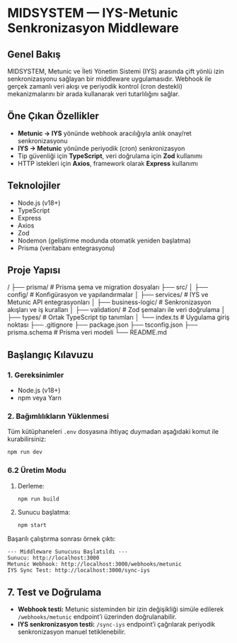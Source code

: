 # MIDSYSTEM — IYS-Metunic Senkronizasyon Middleware

##  Genel Bakış
MIDSYSTEM, Metunic ve İleti Yönetim Sistemi (IYS) arasında çift yönlü izin senkronizasyonu sağlayan bir middleware uygulamasıdır. Webhook ile gerçek zamanlı veri akışı ve periyodik kontrol (cron destekli) mekanizmalarını bir arada kullanarak veri tutarlılığını sağlar.

## Öne Çıkan Özellikler
- **Metunic → IYS** yönünde webhook aracılığıyla anlık onay/ret senkronizasyonu
- **IYS → Metunic** yönünde periyodik (cron) senkronizasyon
- Tip güvenliği için **TypeScript**, veri doğrulama için **Zod** kullanımı
- HTTP istekleri için **Axios**, framework olarak **Express** kullanımı

## Teknolojiler
- Node.js (v18+)
- TypeScript
- Express
- Axios
- Zod
- Nodemon (geliştirme modunda otomatik yeniden başlatma)
- Prisma (veritabanı entegrasyonu)

## Proje Yapısı
/
├── prisma/ # Prisma şema ve migration dosyaları
├── src/
│ ├── config/ # Konfigürasyon ve yapılandırmalar
│ ├── services/ # IYS ve Metunic API entegrasyonları
│ ├── business-logic/ # Senkronizasyon akışları ve iş kuralları
│ ├── validation/ # Zod şemaları ile veri doğrulama
│ ├── types/ # Ortak TypeScript tip tanımları
│ └── index.ts # Uygulama giriş noktası
├── .gitignore
├── package.json
├── tsconfig.json
├── prisma.schema # Prisma veri modeli
└── README.md

## Başlangıç Kılavuzu

### 1. Gereksinimler
- Node.js (v18+)
- npm veya Yarn

### 2. Bağımlılıkların Yüklenmesi  
Tüm kütüphaneleri `.env` dosyasına ihtiyaç duymadan aşağıdaki komut ile kurabilirsiniz:
```bash
npm run dev
```

### 6.2 Üretim Modu
1. Derleme:
   ```bash
   npm run build
   ```
2. Sunucu başlatma:
   ```bash
   npm start
   ```

Başarılı çalıştırma sonrası örnek çıktı:
```text
--- Middleware Sunucusu Başlatıldı ---
Sunucu: http://localhost:3000
Metunic Webhook: http://localhost:3000/webhooks/metunic
IYS Sync Test: http://localhost:3000/sync-iys
```

## 7. Test ve Doğrulama
- **Webhook testi:** Metunic sisteminden bir izin değişikliği simüle edilerek `/webhooks/metunic` endpoint’i üzerinden doğrulanabilir.  
- **IYS senkronizasyon testi:** `/sync-iys` endpoint’i çağrılarak periyodik senkronizasyon manuel tetiklenebilir.  
